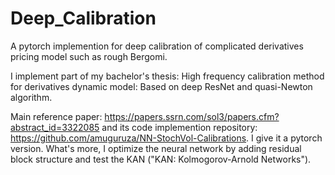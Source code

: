 # Deep_Calibration
A pytorch implemention for deep calibration of complicated derivatives pricing model such as rough Bergomi.

I implement part of my bachelor's thesis: High frequency calibration method for derivatives dynamic model: Based on deep ResNet and quasi-Newton algorithm.

Main reference paper: https://papers.ssrn.com/sol3/papers.cfm?abstract_id=3322085 and its code implemention repository: https://github.com/amuguruza/NN-StochVol-Calibrations. I give it a pytorch version. What's more, I optimize the neural network by adding residual block structure and test the KAN ("KAN: Kolmogorov-Arnold Networks").
